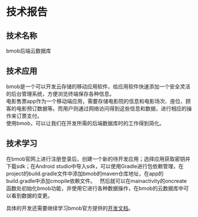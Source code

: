  # 技术报告

 ## 技术名称
bmob后端云数据库

 ## 技术应用
bmob是一个可以开发云存储的移动应用软件，给应用软件快速添加一个安全灵活的后台管理系统，方便浏览终端保存各种信息。  
电影售票app作为一个移动端应用，需要存储电影院的信息和电影场次、座位、顾客的电影预订数据等。而用户则通过网络访问得到这些信息和数据，进行相应的操作来订票支付。  
使用bmob，可以让我们在开发所需的后端数据库时的工作得到简化。

 ## 技术学习
在bmob官网上进行注册登录后，创建一个新的待开发应用；选择应用获取密钥并下载sdk；在Android studio中导入sdk，可以使用Gradle进行包依赖管理，在project的build.gradle文件中添加bmob的maven仓库地址，在app的build.gradle中添加cmopile依赖文件。  
然后就可以在mainactivity的oncreate函数处初始化bmob功能，并使用它进行各种数据操作，在bmob的云数据库中可以看到数据的变更。

具体的开发还需要继续学习bmob官方提供的[开发文档](http://doc.bmob.cn/data/android/develop_doc/)。
